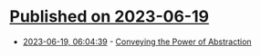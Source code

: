 # [Published on 2023-06-19](index.md)

* [2023-06-19, 06:04:39](https://lobste.rs/s/a3r5at/conveying_power_abstraction) - [Conveying the Power of Abstraction](https://www.youtube.com/watch?v=PvSpyhm6TUU)
